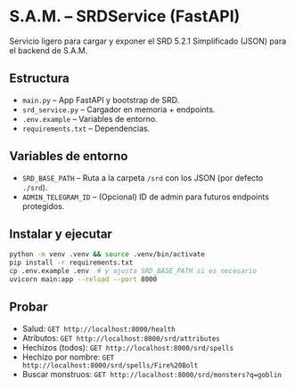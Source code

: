 # S.A.M. – SRDService (FastAPI)

Servicio ligero para cargar y exponer el SRD 5.2.1 Simplificado (JSON) para el backend de S.A.M.

## Estructura
- `main.py` – App FastAPI y bootstrap de SRD.
- `srd_service.py` – Cargador en memoria + endpoints.
- `.env.example` – Variables de entorno.
- `requirements.txt` – Dependencias.

## Variables de entorno
- `SRD_BASE_PATH` – Ruta a la carpeta `/srd` con los JSON (por defecto `./srd`).
- `ADMIN_TELEGRAM_ID` – (Opcional) ID de admin para futuros endpoints protegidos.

## Instalar y ejecutar
```bash
python -m venv .venv && source .venv/bin/activate
pip install -r requirements.txt
cp .env.example .env  # y ajusta SRD_BASE_PATH si es necesario
uvicorn main:app --reload --port 8000
```

## Probar
- Salud: `GET http://localhost:8000/health`
- Atributos: `GET http://localhost:8000/srd/attributes`
- Hechizos (todos): `GET http://localhost:8000/srd/spells`
- Hechizo por nombre: `GET http://localhost:8000/srd/spells/Fire%20Bolt`
- Buscar monstruos: `GET http://localhost:8000/srd/monsters?q=goblin`
